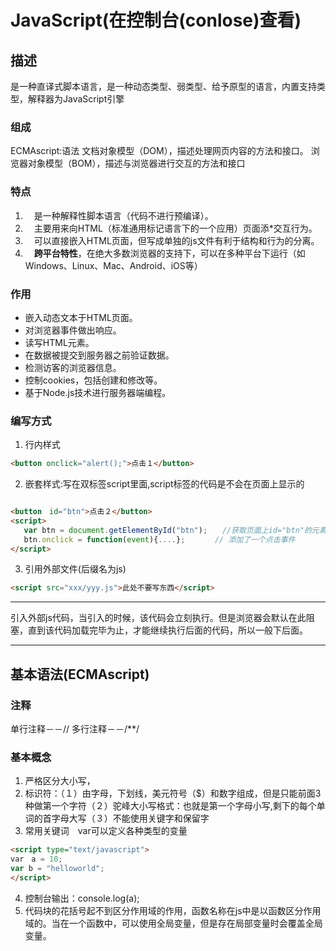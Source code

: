 # JavaScript(在控制台(conlose)查看)

## 描述
是一种直译式脚本语言，是一种动态类型、弱类型、给予原型的语言，内置支持类型，解释器为JavaScript引擎
### 组成
ECMAscript:语法
文档对象模型（DOM），描述处理网页内容的方法和接口。
浏览器对象模型（BOM），描述与浏览器进行交互的方法和接口

### 特点

1. 　是一种解释性脚本语言（代码不进行预编译）。
2. 　主要用来向HTML（标准通用标记语言下的一个应用）页面添*交互行为。
3. 　可以直接嵌入HTML页面，但写成单独的js文件有利于结构和行为的分离。
4. 　**跨平台特性**，在绝大多数浏览器的支持下，可以在多种平台下运行（如Windows、Linux、Mac、Android、iOS等）

### 作用 

* 嵌入动态文本于HTML页面。
* 对浏览器事件做出响应。
* 读写HTML元素。
* 在数据被提交到服务器之前验证数据。
* 检测访客的浏览器信息。
* 控制cookies，包括创建和修改等。
* 基于Node.js技术进行服务器端编程。

### 编写方式

1. 行内样式
```html
<button onclick="alert();">点击１</button>
```
2. 嵌套样式:写在双标签script里面,script标签的代码是不会在页面上显示的
```html

<button　id="btn">点击２</button>    
<script>
   var btn = document.getElementById("btn");　　//获取页面上id="btn"的元素
   btn.onclick = function(event){....};　　　　// 添加了一个点击事件
</script>
```
3. 引用外部文件(后缀名为js)
```html
<script src="xxx/yyy.js">此处不要写东西</script>
```
***
引入外部js代码，当引入的时候，该代码会立刻执行。但是浏览器会默认在此阻塞，直到该代码加载完毕为止，才能继续执行后面的代码，所以一般下后面。
***

## 基本语法(ECMAscript)

### 注释
单行注释－－//
多行注释－－/**/

### 基本概念

1. 严格区分大小写，
2. 标识符：（１）由字母，下划线，美元符号（$）和数字组成，但是只能前面3种做第一个字符（２）驼峰大小写格式：也就是第一个字母小写,剩下的每个单词的首字母大写（３）不能使用关键字和保留字
3. 常用关键词　var可以定义各种类型的变量 
```html
<script type="text/javascript">
var　a = 10;
var b = "helloworld";
</script>
```
4. 控制台输出：console.log(a);
5. 代码块的花括号起不到区分作用域的作用，函数名称在js中是以函数区分作用域的。当在一个函数中，可以使用全局变量，但是存在局部变量时会覆盖全局变量。
